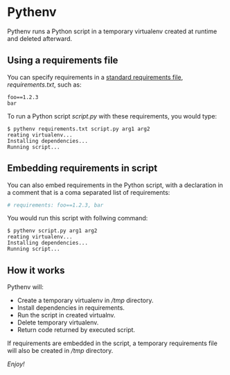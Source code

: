 Pythenv
=======

Pythenv runs a Python script in a temporary virtualenv created at runtime and deleted afterward.

<!--more-->

Using a requirements file
-------------------------

You can specify requirements in a [standard requirements file](https://pip.readthedocs.org/en/1.1/requirements.html), *requirements.txt*, such as:

```
foo==1.2.3
bar
```

To run a Python script *script.py* with these requirements, you would type:

```
$ pythenv requirements.txt script.py arg1 arg2
reating virtualenv...
Installing dependencies...
Running script...
```

Embedding requirements in script
--------------------------------

You can also embed requirements in the Python script, with a declaration in a comment that is a coma separated list of requirements:

```python
# requirements: foo==1.2.3, bar
```

You would run this script with follwing command:

```
$ pythenv script.py arg1 arg2
reating virtualenv...
Installing dependencies...
Running script...
```

How it works
------------

Pythenv will:

- Create a temporary virtualenv in */tmp* directory.
- Install dependencies in requirements.
- Run the script in created virtualnv.
- Delete temporary virtualenv.
- Return code returned by executed script.

If requirements are embedded in the script, a temporary requirements file will also be created in */tmp* directory.

*Enjoy!*
